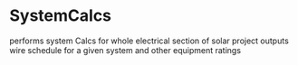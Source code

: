 # SystemCalcs
performs system Calcs for whole electrical section of solar project
outputs wire schedule for a given system and other equipment ratings
